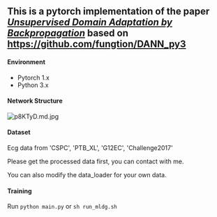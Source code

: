 ## This is a pytorch implementation of the paper *[Unsupervised Domain Adaptation by Backpropagation](http://sites.skoltech.ru/compvision/projects/grl/)* based on https://github.com/fungtion/DANN_py3

#### Environment
- Pytorch 1.x
- Python 3.x

#### Network Structure


![p8KTyD.md.jpg](https://s1.ax1x.com/2018/01/12/p8KTyD.md.jpg)

#### Dataset
Ecg data from 'CSPC', 'PTB_XL', 'G12EC', 'Challenge2017'

Please get the processed data first, you can contact with me.

You can also modify the data_loader for your own data.

#### Training

Run `python main.py` or `sh run_mldg.sh`


